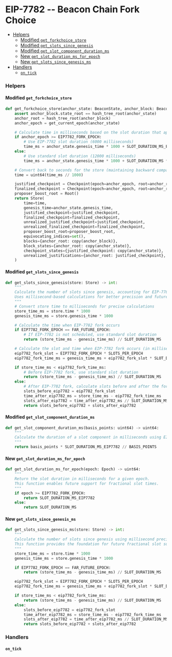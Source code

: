 # EIP-7782 -- Beacon Chain Fork Choice

<!-- mdformat-toc start --slug=github --no-anchors --maxlevel=6 --minlevel=2 -->

- [Helpers](#helpers)
  - [Modified `get_forkchoice_store`](#modified-get_forkchoice_store)
  - [Modified `get_slots_since_genesis`](#modified-get_slots_since_genesis)
  - [Modified `get_slot_component_duration_ms`](#modified-get_slot_component_duration_ms)
  - [New `get_slot_duration_ms_for_epoch`](#new-get_slot_duration_ms_for_epoch)
  - [New `get_slots_since_genesis_ms`](#new-get_slots_since_genesis_ms)
- [Handlers](#handlers)
  - [`on_tick`](#on_tick)

<!-- mdformat-toc end -->

### Helpers

#### Modified `get_forkchoice_store`

```python
def get_forkchoice_store(anchor_state: BeaconState, anchor_block: BeaconBlock) -> Store:
    assert anchor_block.state_root == hash_tree_root(anchor_state)
    anchor_root = hash_tree_root(anchor_block)
    anchor_epoch = get_current_epoch(anchor_state)

    # Calculate time in milliseconds based on the slot duration that applies to the anchor epoch
    if anchor_epoch >= EIP7782_FORK_EPOCH:
        # Use EIP-7782 slot duration (6000 milliseconds)
        time_ms = anchor_state.genesis_time * 1000 + SLOT_DURATION_MS_EIP7782 * anchor_state.slot
    else:
        # Use standard slot duration (12000 milliseconds)
        time_ms = anchor_state.genesis_time * 1000 + SLOT_DURATION_MS * anchor_state.slot

    # Convert back to seconds for the store (maintaining backward compatibility)
    time = uint64(time_ms // 1000)

    justified_checkpoint = Checkpoint(epoch=anchor_epoch, root=anchor_root)
    finalized_checkpoint = Checkpoint(epoch=anchor_epoch, root=anchor_root)
    proposer_boost_root = Root()
    return Store(
        time=time,
        genesis_time=anchor_state.genesis_time,
        justified_checkpoint=justified_checkpoint,
        finalized_checkpoint=finalized_checkpoint,
        unrealized_justified_checkpoint=justified_checkpoint,
        unrealized_finalized_checkpoint=finalized_checkpoint,
        proposer_boost_root=proposer_boost_root,
        equivocating_indices=set(),
        blocks={anchor_root: copy(anchor_block)},
        block_states={anchor_root: copy(anchor_state)},
        checkpoint_states={justified_checkpoint: copy(anchor_state)},
        unrealized_justifications={anchor_root: justified_checkpoint},
    )
```

#### Modified `get_slots_since_genesis`

```python
def get_slots_since_genesis(store: Store) -> int:
    """
    Calculate the number of slots since genesis, accounting for EIP-7782 slot duration changes.
    Uses millisecond-based calculations for better precision and future fractional slot support.
    """
    # Convert store time to milliseconds for precise calculations
    store_time_ms = store.time * 1000
    genesis_time_ms = store.genesis_time * 1000

    # Calculate the time when EIP-7782 fork occurs
    if EIP7782_FORK_EPOCH == FAR_FUTURE_EPOCH:
        # If EIP-7782 is not scheduled, use standard slot duration
        return (store_time_ms - genesis_time_ms) // SLOT_DURATION_MS

    # Calculate the slot and time when EIP-7782 fork occurs (in milliseconds)
    eip7782_fork_slot = EIP7782_FORK_EPOCH * SLOTS_PER_EPOCH
    eip7782_fork_time_ms = genesis_time_ms + eip7782_fork_slot * SLOT_DURATION_MS

    if store_time_ms < eip7782_fork_time_ms:
        # Before EIP-7782 fork, use standard slot duration
        return (store_time_ms - genesis_time_ms) // SLOT_DURATION_MS
    else:
        # After EIP-7782 fork, calculate slots before and after the fork
        slots_before_eip7782 = eip7782_fork_slot
        time_after_eip7782_ms = store_time_ms - eip7782_fork_time_ms
        slots_after_eip7782 = time_after_eip7782_ms // SLOT_DURATION_MS_EIP7782
        return slots_before_eip7782 + slots_after_eip7782
```

#### Modified `get_slot_component_duration_ms`

```python
def get_slot_component_duration_ms(basis_points: uint64) -> uint64:
    """
    Calculate the duration of a slot component in milliseconds using EIP-7782 slot duration.
    """
    return basis_points * SLOT_DURATION_MS_EIP7782 // BASIS_POINTS
```

#### New `get_slot_duration_ms_for_epoch`

```python
def get_slot_duration_ms_for_epoch(epoch: Epoch) -> uint64:
    """
    Return the slot duration in milliseconds for a given epoch.
    This function enables future support for fractional slot times.
    """
    if epoch >= EIP7782_FORK_EPOCH:
        return SLOT_DURATION_MS_EIP7782
    else:
        return SLOT_DURATION_MS
```

#### New `get_slots_since_genesis_ms`

```python
def get_slots_since_genesis_ms(store: Store) -> int:
    """
    Calculate the number of slots since genesis using millisecond precision.
    This function provides the foundation for future fractional slot support.
    """
    store_time_ms = store.time * 1000
    genesis_time_ms = store.genesis_time * 1000

    if EIP7782_FORK_EPOCH == FAR_FUTURE_EPOCH:
        return (store_time_ms - genesis_time_ms) // SLOT_DURATION_MS

    eip7782_fork_slot = EIP7782_FORK_EPOCH * SLOTS_PER_EPOCH
    eip7782_fork_time_ms = genesis_time_ms + eip7782_fork_slot * SLOT_DURATION_MS

    if store_time_ms < eip7782_fork_time_ms:
        return (store_time_ms - genesis_time_ms) // SLOT_DURATION_MS
    else:
        slots_before_eip7782 = eip7782_fork_slot
        time_after_eip7782_ms = store_time_ms - eip7782_fork_time_ms
        slots_after_eip7782 = time_after_eip7782_ms // SLOT_DURATION_MS_EIP7782
        return slots_before_eip7782 + slots_after_eip7782
```

### Handlers

#### `on_tick`
